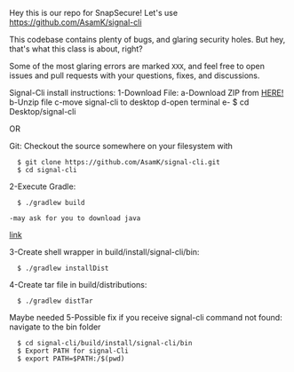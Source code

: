 Hey this is our repo for SnapSecure! Let's use https://github.com/AsamK/signal-cli

This codebase contains plenty of bugs, and glaring security holes. But hey, that's what this class is about, right?

Some of the most glaring errors are marked `XXX`, and feel free to open issues and pull requests with your questions, fixes, and discussions.



Signal-Cli install instructions:
1-Download File:
  a-Download ZIP from [HERE!](https://github.com/AsamK/signal-cli)
  b-Unzip file
  c-move signal-cli to desktop
  d-open terminal
  e-
        $ cd Desktop/signal-cli

OR

  Git:
  Checkout the source somewhere on your filesystem with

      $ git clone https://github.com/AsamK/signal-cli.git
      $ cd signal-cli

2-Execute Gradle:

      $ ./gradlew build

    -may ask for you to download java
[link](http://www.oracle.com/technetwork/java/javase/downloads/jdk10-downloads-4416644.html)

3-Create shell wrapper in build/install/signal-cli/bin:

      $ ./gradlew installDist

4-Create tar file in build/distributions:

      $ ./gradlew distTar

Maybe needed
5-Possible fix if you receive signal-cli command not found:
    navigate to the bin folder

      $ cd signal-cli/build/install/signal-cli/bin
      $ Export PATH for signal-Cli
      $ export PATH=$PATH:/$(pwd)
